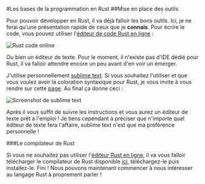 #Les bases de la programmation en Rust
##Mise en place des outils

Pour pouvoir développer en Rust, il va déjà falloir les bons outils. Ici, je ne ferai qu'une présentation rapide de ceux que je __connais__. Pour écrire le code, vous pouvez utiliser l'[éditeur de code Rust en ligne](https://play.rust-lang.org/) :

![Rust code online](http://blog.guillaume-gomez.fr/blog/play-rust.png)

Ou bien un éditeur de texte. Pour le moment, il n'existe pas d'IDE dédié pour Rust, il va falloir attendre encore un peu avant d'en voir un émerger.

J'utilise personnellement [sublime text](http://www.sublimetext.com/). Si vous souhaitez l'utiliser et que vous voulez avoir la coloration syntaxique pour Rust, je vous invite à vous rendre sur cette [page](https://sublime.wbond.net/installation#st2). Au final ça donne ceci :

![Screenshot de sublime text](http://blog.guillaume-gomez.fr/blog/rust-sublime.png)

Après il vous suffit de suivre les instructions et vous aurez un éditeur de texte prêt à l'emploi ! Je tiens cependant à préciser que n'importe quel éditeur de texte fera l'affaire, sublime text n'est que ma préférence personnelle !

###Le compilateur de Rust

Si vous ne souhaitez pas utiliser l'[éditeur Rust en ligne](https://play.rust-lang.org/), il va vous falloir télécharger le compilateur de Rust disponible [ici](http://www.rust-lang.org/), téléchargez-le puis installez-le. Fini ! Nous pouvons maintenant commencer à nous intéresser au langage Rust à proprement parler !

